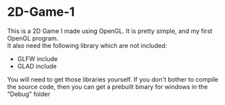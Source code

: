 # 2D-Game-1
This is a 2D Game I made using OpenGL. It is pretty simple, and my first OpenGL program.<br>
It also need the following library which are not included:<br>
<ul>
  <li>GLFW include</li>
  <li>GLAD include</li>
</ul>

You will need to get those libraries yourself. If you don't bother to compile the source code, then you can get a prebuilt binary for windows in the "Debug" folder
